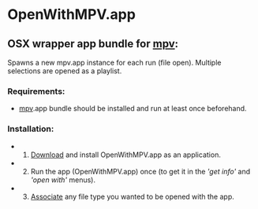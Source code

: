 # OpenWithMPV.app
## OSX wrapper app bundle for [mpv](https://mpv.io/): 
Spawns a new mpv.app instance for each run (file open). Multiple selections are opened as a playlist.

### Requirements:
* [mpv](https://mpv.io/).app bundle should be installed and run at least once beforehand.

### Installation:

* 1. [Download](https://github.com/basakil/OpenWithMPV.app/releases) and install OpenWithMPV.app as an application. 
* 2. Run the app (OpenWithMPV.app) once (to get it in the *'get info'* and _'open with'_ menus).
* 3. [Associate](https://www.google.com.tr/search?q=osx+file+type+associations) any file type you wanted to be opened with the app.
